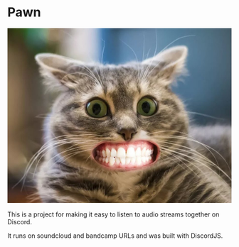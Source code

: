 # Pawn

![Picture of a cat with an absurd smile](/images/smileycat.jpg)

This is a project for making it easy to listen to audio streams together on Discord.

It runs on soundcloud and bandcamp URLs and was built with DiscordJS.
